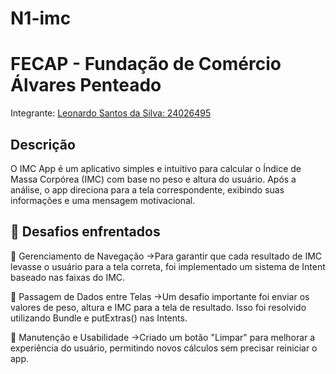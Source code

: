# N1-imc

# FECAP - Fundação de Comércio Álvares Penteado
Integrante: <a href="[https://github.com/ThiagoAkira0](https://github.com/Leonardoss23)">Leonardo Santos da Silva: 24026495</a>

## Descrição
O IMC App é um aplicativo simples e intuitivo para calcular o Índice de Massa Corpórea (IMC) com base no peso e altura do usuário. Após a análise, o app direciona para a tela correspondente, exibindo suas informações e uma mensagem motivacional.

## 🚧 Desafios enfrentados
🔹 Gerenciamento de Navegação
->Para garantir que cada resultado de IMC levasse o usuário para a tela correta, foi implementado um sistema de Intent baseado nas faixas do IMC.

🔹 Passagem de Dados entre Telas
->Um desafio importante foi enviar os valores de peso, altura e IMC para a tela de resultado. Isso foi resolvido utilizando Bundle e putExtras() nas Intents.

🔹 Manutenção e Usabilidade
->Criado um botão "Limpar" para melhorar a experiência do usuário, permitindo novos cálculos sem precisar reiniciar o app.

